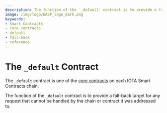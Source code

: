 ```yaml
---
description: The function of the `_default` contract is to provide a fall-back target for any request that cannot be handled by the chain, or contract, it was addressed to
image: /img/logo/WASP_logo_dark.png
keywords:
- Smart Contracts
- core contracts
- default
- fall-back
- reference
--- 
```

# The `_default` Contract

The `_default` contract is one of the [core contracts](overview.md) on each IOTA Smart Contracts
chain.

The function of the `_default` contract is to provide a fall-back target for any
request that cannot be handled by the chain or contract it was addressed to.
